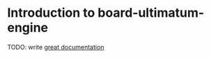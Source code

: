 # Introduction to board-ultimatum-engine

TODO: write [great documentation](http://jacobian.org/writing/great-documentation/what-to-write/)
